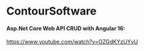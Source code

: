 # ContourSoftware

#### Asp.Net Core Web API CRUD with Angular 16:
https://www.youtube.com/watch?v=OZGdKYzUYvU
